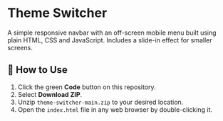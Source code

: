 # Theme Switcher

A simple responsive navbar with an off-screen mobile menu built using plain HTML, CSS and JavaScript. Includes a slide-in effect for smaller screens.

## 🚀 How to Use

1. Click the green **Code** button on this repository.
2. Select **Download ZIP**.
3. Unzip `theme-switcher-main.zip` to your desired location.
4. Open the `index.html` file in any web browser by double-clicking it.
